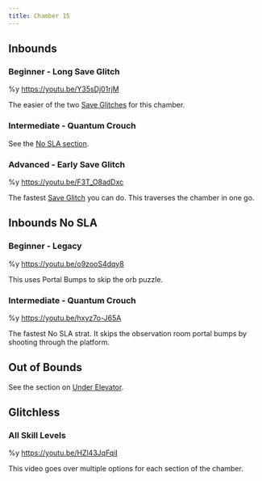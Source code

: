 ```yaml
---
title: Chamber 15
---
```


## Inbounds

### Beginner - Long Save Glitch

%y https://youtu.be/Y35sDj01rjM

The easier of the two [Save Glitches](./movement-and-glitches#glitches-save-glitch) for this chamber.

### Intermediate - Quantum Crouch

See the [No SLA section](./chamber15#inbounds-no-sla-intermediate-quantum-crouch).

### Advanced - Early Save Glitch

%y https://youtu.be/F3T_O8adDxc

The fastest [Save Glitch](./movement-and-glitches#glitches-save-glitch) you can do. This traverses the chamber in one go.

## Inbounds No SLA

### Beginner - Legacy

%y https://youtu.be/o9zooS4dqy8

This uses Portal Bumps to skip the orb puzzle.

### Intermediate - Quantum Crouch

%y https://youtu.be/hxyz7o-J65A

The fastest No SLA strat. It skips the observation room portal bumps by shooting through the platform.

## Out of Bounds

See the section on [Under Elevator](./chamber13#out-of-bounds).

## Glitchless

### All Skill Levels

%y https://youtu.be/HZl43JqFqiI

This video goes over multiple options for each section of the chamber.
